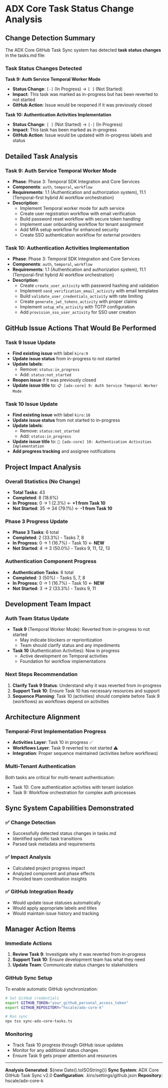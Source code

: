 # ADX Core Task Status Change Analysis

## Change Detection Summary

The ADX Core GitHub Task Sync system has detected **task status changes** in the tasks.md file:

### Task Status Changes Detected

**Task 9: Auth Service Temporal Worker Mode**
- **Status Change**: `[-]` (In Progress) → `[ ]` (Not Started)
- **Impact**: This task was marked as in-progress but has been reverted to not started
- **GitHub Action**: Issue would be reopened if it was previously closed

**Task 10: Authentication Activities Implementation**  
- **Status Change**: `[ ]` (Not Started) → `[-]` (In Progress)
- **Impact**: This task has been marked as in-progress
- **GitHub Action**: Issue would be updated with in-progress labels and status

## Detailed Task Analysis

### Task 9: Auth Service Temporal Worker Mode
- **Phase**: Phase 3: Temporal SDK Integration and Core Services
- **Components**: `auth`, `temporal`, `workflow`
- **Requirements**: 1.1 (Authentication and authorization system), 11.1 (Temporal-first hybrid AI workflow orchestration)
- **Description**: 
  - Implement Temporal worker mode for auth service
  - Create user registration workflow with email verification
  - Build password reset workflow with secure token handling
  - Implement user onboarding workflow for tenant assignment
  - Add MFA setup workflow for enhanced security
  - Create SSO authentication workflow for external providers

### Task 10: Authentication Activities Implementation
- **Phase**: Phase 3: Temporal SDK Integration and Core Services  
- **Components**: `auth`, `temporal`, `workflow`
- **Requirements**: 1.1 (Authentication and authorization system), 11.1 (Temporal-first hybrid AI workflow orchestration)
- **Description**:
  - Create `create_user_activity` with password hashing and validation
  - Implement `send_verification_email_activity` with email templates
  - Build `validate_user_credentials_activity` with rate limiting
  - Create `generate_jwt_tokens_activity` with proper claims
  - Implement `setup_mfa_activity` with TOTP configuration
  - Add `provision_sso_user_activity` for SSO user creation

## GitHub Issue Actions That Would Be Performed

### Task 9 Issue Update
- **Find existing issue** with label `kiro:9`
- **Update issue status** from in-progress to not started
- **Update labels**:
  - Remove: `status:in_progress`
  - Add: `status:not_started`
- **Reopen issue** if it was previously closed
- **Update issue title** to: `📋 [adx-core] 9: Auth Service Temporal Worker Mode`

### Task 10 Issue Update
- **Find existing issue** with label `kiro:10`
- **Update issue status** from not started to in-progress
- **Update labels**:
  - Remove: `status:not_started`
  - Add: `status:in_progress`
- **Update issue title** to: `🔄 [adx-core] 10: Authentication Activities Implementation`
- **Add progress tracking** and assignee notifications

## Project Impact Analysis

### Overall Statistics (No Change)
- **Total Tasks**: 43
- **Completed**: 8 (18.6%)
- **In Progress**: 0 → 1 (2.3%) ← **+1 from Task 10**
- **Not Started**: 35 → 34 (79.1%) ← **-1 from Task 10**

### Phase 3 Progress Update
- **Phase 3 Tasks**: 6 total
- **Completed**: 2 (33.3%) - Tasks 7, 8
- **In Progress**: 0 → 1 (16.7%) - Task 10 ← **NEW**
- **Not Started**: 4 → 3 (50.0%) - Tasks 9, 11, 12, 13

### Authentication Component Progress
- **Authentication Tasks**: 6 total
- **Completed**: 3 (50%) - Tasks 5, 7, 8
- **In Progress**: 0 → 1 (16.7%) - Task 10 ← **NEW**
- **Not Started**: 3 → 2 (33.3%) - Tasks 9, 11

## Development Team Impact

### Auth Team Status Update
- **Task 9** (Temporal Worker Mode): Reverted from in-progress to not started
  - May indicate blockers or reprioritization
  - Team should clarify status and any impediments
- **Task 10** (Authentication Activities): Now in progress
  - Active development on Temporal activities
  - Foundation for workflow implementations

### Next Steps Recommendation
1. **Clarify Task 9 Status**: Understand why it was reverted from in-progress
2. **Support Task 10**: Ensure Task 10 has necessary resources and support
3. **Sequence Planning**: Task 10 (activities) should complete before Task 9 (workflows) as workflows depend on activities

## Architecture Alignment

### Temporal-First Implementation Progress
- **Activities Layer**: Task 10 in progress ✅
- **Workflows Layer**: Task 9 reverted to not started ⚠️
- **Integration**: Proper sequence maintained (activities before workflows)

### Multi-Tenant Authentication
Both tasks are critical for multi-tenant authentication:
- Task 10: Core authentication activities with tenant isolation
- Task 9: Workflow orchestration for complex auth processes

## Sync System Capabilities Demonstrated

### ✅ Change Detection
- Successfully detected status changes in tasks.md
- Identified specific task transitions
- Parsed task metadata and requirements

### ✅ Impact Analysis
- Calculated project progress impact
- Analyzed component and phase effects
- Provided team coordination insights

### ✅ GitHub Integration Ready
- Would update issue statuses automatically
- Would apply appropriate labels and titles
- Would maintain issue history and tracking

## Manager Action Items

### Immediate Actions
1. **Review Task 9**: Investigate why it was reverted from in-progress
2. **Support Task 10**: Ensure development team has what they need
3. **Update Team**: Communicate status changes to stakeholders

### GitHub Sync Setup
To enable automatic GitHub synchronization:

```bash
# Set GitHub credentials
export GITHUB_TOKEN="your_github_personal_access_token"
export GITHUB_REPOSITORY="hscale/adx-core-k"

# Run sync
npx tsx sync-adx-core-tasks.ts
```

### Monitoring
- Track Task 10 progress through GitHub issue updates
- Monitor for any additional status changes
- Ensure Task 9 gets proper attention and resources

---

**Analysis Generated**: ${new Date().toISOString()}
**Sync System**: ADX Core GitHub Task Sync v2.0
**Configuration**: .kiro/settings/github.json
**Repository**: hscale/adx-core-k